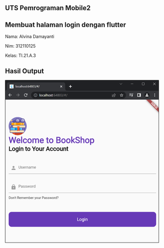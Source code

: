 ## UTS Pemrograman Mobile2

## Membuat halaman login dengan flutter

Nama: Alvina Damayanti

Nim: 312110125

Kelas: TI.21.A.3

## Hasil Output

![img 1](img/output.png)